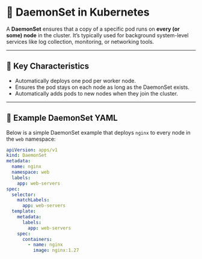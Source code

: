 # 🧩 DaemonSet in Kubernetes

A **DaemonSet** ensures that a copy of a specific pod runs on **every (or some) node** in the cluster. It’s typically used for background system-level services like log collection, monitoring, or networking tools.

---

## 📌 Key Characteristics

- Automatically deploys one pod per worker node.
- Ensures the pod stays on each node as long as the DaemonSet exists.
- Automatically adds pods to new nodes when they join the cluster.

---

## 📄 Example DaemonSet YAML

Below is a simple DaemonSet example that deploys `nginx` to every node in the `web` namespace:

```yaml
apiVersion: apps/v1
kind: DaemonSet
metadata:
  name: nginx
  namespace: web
  labels:
    app: web-servers
spec:
  selector:
    matchLabels:
      app: web-servers
  template:
    metadata:
      labels:
        app: web-servers
    spec:
      containers:
        - name: nginx
          image: nginx:1.27
````

